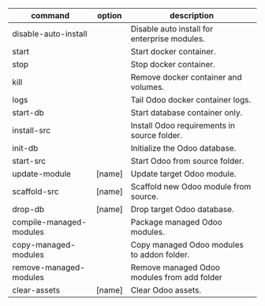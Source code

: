 command|option|description
-|-|-
disable-auto-install| |Disable auto install for enterprise modules.
start| |Start docker container.
stop| |Stop docker container.
kill| |Remove docker container and volumes.
logs| |Tail Odoo docker container logs.
start-db| |Start database container only.
install-src| |Install Odoo requirements in source folder.
init-db| |Initialize the Odoo database.
start-src| |Start Odoo from source folder.
update-module|[name]|Update target Odoo module.
scaffold-src|[name]|Scaffold new Odoo module from source.
drop-db|[name]|Drop target Odoo database.
compile-managed-modules| |Package managed Odoo modules.
copy-managed-modules| |Copy managed Odoo modules to addon folder.
remove-managed-modules| |Remove managed Odoo modules from add folder
clear-assets|[name]|Clear Odoo assets.